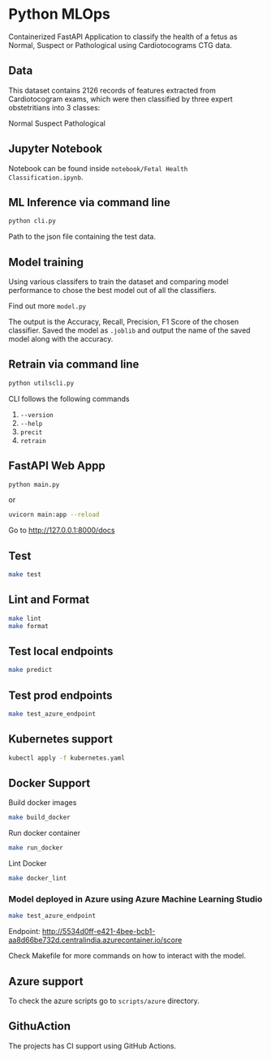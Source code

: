 # Python MLOps

Containerized FastAPI Application to classify the health of a fetus as Normal, Suspect or Pathological using Cardiotocograms CTG data.

## Data

This dataset contains 2126 records of features extracted from Cardiotocogram exams, which were then classified by three expert obstetritians into 3 classes:

Normal
Suspect
Pathological

## Jupyter Notebook

Notebook can be found inside `notebook/Fetal Health Classification.ipynb`.

## ML Inference via command line

```bash
python cli.py
```

Path to the json file containing the test data.

## Model training

Using various classifers to train the dataset and comparing model performance to chose the best model out of all the classifiers.

Find out more `model.py`

The output is the Accuracy, Recall, Precision, F1 Score of the chosen classifier.
Saved the model as `.joblib` and output the name of the saved model along with the accuracy.

## Retrain via command line

```bash
python utilscli.py
```

CLI follows the following commands

1. `--version`
2. `--help`
3. `precit`
4. `retrain`

## FastAPI Web Appp

```bash
python main.py
```

or

```bash
uvicorn main:app --reload
```

Go to http://127.0.0.1:8000/docs

## Test

```bash
make test
```

## Lint and Format

```bash
make lint
make format
```

## Test local endpoints

```bash
make predict
```

## Test prod endpoints

```bash
make test_azure_endpoint
```

## Kubernetes support

```bash
kubectl apply -f kubernetes.yaml
```

## Docker Support

Build docker images

```bash
make build_docker
```

Run docker container

```bash
make run_docker
```

Lint Docker

```bash
make docker_lint
```

### Model deployed in Azure using Azure Machine Learning Studio

```bash
make test_azure_endpoint
```

Endpoint: http://5534d0ff-e421-4bee-bcb1-aa8d66be732d.centralindia.azurecontainer.io/score

Check Makefile for more commands on how to interact with the model.

## Azure support

To check the azure scripts go to `scripts/azure` directory.

## GithuAction

The projects has CI support using GitHub Actions.
